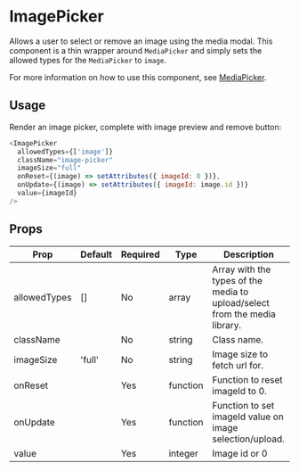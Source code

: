 # ImagePicker
Allows a user to select or remove an image using the media modal. This component
is a thin wrapper around `MediaPicker` and simply sets the allowed types for the
`MediaPicker` to `image`.

For more information on how to use this component, see
[MediaPicker](../media-picker/README.md).


## Usage
Render an image picker, complete with image preview and remove button:

``` js
<ImagePicker
  allowedTypes={['image']}
  className="image-picker"
  imageSize="full"
  onReset={(image) => setAttributes({ imageId: 0 })},
  onUpdate={(image) => setAttributes({ imageId: image.id })}
  value={imageId}
/>
```

## Props
| Prop         | Default | Required | Type     | Description                                                                |
|--------------|---------|----------|----------|----------------------------------------------------------------------------|
| allowedTypes | []      | No       | array    | Array with the types of the media to upload/select from the media library. |
| className    |         | No       | string   | Class name.                                                                |
| imageSize    | 'full'  | No       | string   | Image size to fetch url for.                                               |
| onReset      |         | Yes      | function | Function to reset imageId to 0.                                            |
| onUpdate     |         | Yes      | function | Function to set imageId value on image selection/upload.                   |
| value        |         | Yes      | integer  | Image id or 0                                                              |
